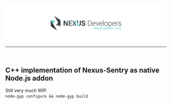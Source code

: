 [![Nexus-Sentry](/banner.png)](https://github.com/nexus-devs)

- - - -
<br>

## C++ implementation of Nexus-Sentry as native Node.js addon
Still very much WIP. <br>
`node-gyp configure && node-gyp build`
